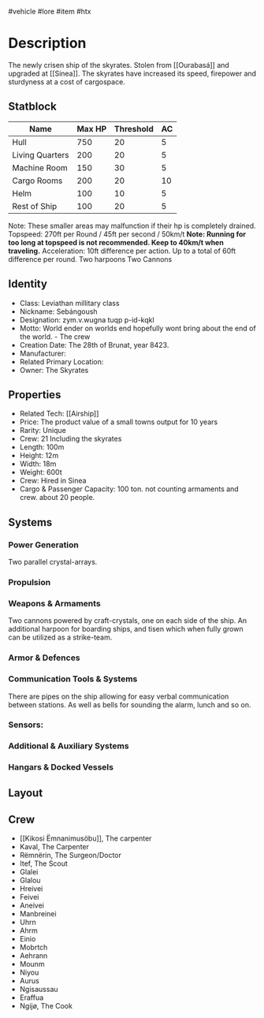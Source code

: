 #vehicle #lore #item #htx 
# Description
The newly crisen ship of the skyrates. Stolen from [[Ourabasá]] and upgraded at [[Sinea]]. The skyrates have increased its speed, firepower and sturdyness at a cost of cargospace.
## Statblock
| Name            | Max HP | Threshold | AC  |
| --------------- | ------ | --------- | --- |
| Hull            | 750    | 20        | 5   |
| Living Quarters | 200    | 20        | 5   |
| Machine Room    | 150    | 30        | 5   |
| Cargo Rooms     | 200    | 20        | 10  |
| Helm            | 100    | 10        | 5   |
| Rest of Ship    | 100    | 20        | 5   | 
Note: These smaller areas may malfunction if their hp is completely drained.
Topspeed: 270ft per Round / 45ft per second / 50km/t
**Note: Running for too long at topspeed is not recommended. Keep to 40km/t when traveling.**
Acceleration: 10ft difference per action. Up to a total of 60ft difference per round.
Two harpoons
Two Cannons
## Identity
- Class: Leviathan millitary class
- Nickname: Sebángoush
- Designation: zym.v.wugna tuqp p-id-kqkl
- Motto: World ender on worlds end hopefully wont bring about the end of the world. - The crew
- Creation Date: The 28th of Brunat, year 8423.
- Manufacturer:
- Related Primary Location:
- Owner: The Skyrates

## Properties
- Related Tech: [[Airship]]
- Price: The product value of a small towns output for 10 years
- Rarity: Unique
- Crew: 21 Including the skyrates
- Length: 100m
- Height: 12m
- Width: 18m
- Weight: 600t
- Crew: Hired in Sinea
- Cargo & Passenger Capacity: 100 ton. not counting armaments and crew. about 20 people.

## Systems
### Power Generation
Two parallel crystal-arrays.
### Propulsion

### Weapons & Armaments
Two cannons powered by craft-crystals, one on each side of the ship. An additional harpoon for boarding ships, and tisen which when fully grown can be utilized as a strike-team.
### Armor & Defences

### Communication Tools & Systems
There are pipes on the ship allowing for easy verbal communication between stations. As well as bells for sounding the alarm, lunch and so on.
### Sensors:

### Additional & Auxiliary Systems

### Hangars & Docked Vessels

## Layout

## Crew
- [[Kikosi Ëmnanimusöbu]], The carpenter
- Kaval, The Carpenter
- Rëmnërin, The Surgeon/Doctor
- Itef, The Scout
- Glalei
- Glalou
- Hreivei
- Feivei
- Aneivei
- Manbreinei
- Uhrn
- Ahrm
- Einio
- Mobrtch
- Aehrann
- Mounm
- Niyou
- Aurus
- Ngisaussau
- Eraffua
- Ngijø, The Cook
